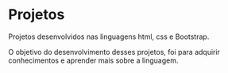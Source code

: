 # Projetos
 Projetos desenvolvidos nas linguagens html, css e Bootstrap.

 O objetivo do desenvolvimento desses projetos, foi para adquirir conhecimentos e aprender mais sobre a linguagem.
